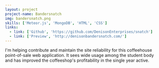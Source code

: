 ```yaml
---
layout: project
project-name: Bandersnatch
img: bandersnatch.png
skills: ['Meteor.js', 'MongoDB', 'HTML', 'CSS']
links:
  - link: ['Github', 'https://github.com/DenisonEnterprises/snatch']
  - link: ['Preview', 'http://denisonbandersnatch.com/']
---
```


I'm helping contribute and maintain the site reliability for this coffeehouse point-of-sale web application. It sees wide usage among the student body and has improved the coffeeshop's profitability in the single year active. 
